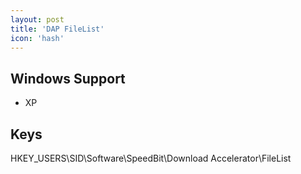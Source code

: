 ```yaml
---
layout: post
title: 'DAP FileList'
icon: 'hash'
---
```


## Windows Support

- XP



## Keys

HKEY_USERS\SID\Software\SpeedBit\Download Accelerator\FileList

